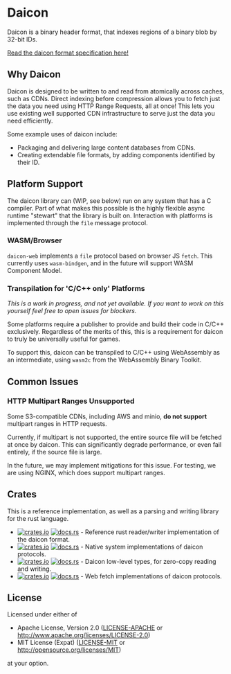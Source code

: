 # Daicon

Daicon is a binary header format, that indexes regions of a binary blob by 32-bit IDs.

[Read the daicon format specification here!](docs/specification.md)

## Why Daicon

Daicon is designed to be written to and read from atomically across caches, such as CDNs.
Direct indexing before compression allows you to fetch just the data you need using HTTP Range
Requests, all at once!
This lets you use existing well supported CDN infrastructure to serve just the data you need
efficiently.

Some example uses of daicon include:

- Packaging and delivering large content databases from CDNs.
- Creating extendable file formats, by adding components identified by their ID.

## Platform Support

The daicon library can (WIP, see below) run on any system that has a C compiler.
Part of what makes this possible is the highly flexible async runtime "stewart" that the library is
built on.
Interaction with platforms is implemented through the `file` message protocol.

### WASM/Browser

`daicon-web` implements a `file` protocol based on browser JS `fetch`.
This currently uses `wasm-bindgen`, and in the future will support WASM Component Model.

### Transpilation for 'C/C++ only' Platforms

*This is a work in progress, and not yet available.
If you want to work on this yourself feel free to open issues for blockers.*

Some platforms require a publisher to provide and build their code in C/C++ exclusively.
Regardless of the merits of this, this is a requirement for daicon to truly be universally useful
for games.

To support this, daicon can be transpiled to C/C++ using WebAssembly as an intermediate, using
`wasm2c` from the WebAssembly Binary Toolkit.

## Common Issues

### HTTP Multipart Ranges Unsupported

Some S3-compatible CDNs, including AWS and minio, **do not support** multipart ranges in HTTP
requests.

Currently, if multipart is not supported, the entire source file will be fetched at once by daicon.
This can significantly degrade performance, or even fail entirely, if the source file is large.

In the future, we may implement mitigations for this issue.
For testing, we are using NGINX, which does support multipart ranges.

## Crates

This is a reference implementation, as well as a parsing and writing library for the rust language.

- [![crates.io](https://img.shields.io/crates/v/daicon.svg?label=daicon)](https://crates.io/crates/daicon) [![docs.rs](https://docs.rs/daicon/badge.svg)](https://docs.rs/daicon/) -
  Reference rust reader/writer implementation of the daicon format.
- [![crates.io](https://img.shields.io/crates/v/daicon-native.svg?label=daicon-native)](https://crates.io/crates/daicon-native) [![docs.rs](https://docs.rs/daicon-native/badge.svg)](https://docs.rs/daicon-native/) -
  Native system implementations of daicon protocols.
- [![crates.io](https://img.shields.io/crates/v/daicon-types.svg?label=daicon-types)](https://crates.io/crates/daicon-types) [![docs.rs](https://docs.rs/daicon-types/badge.svg)](https://docs.rs/daicon-types/) -
  Daicon low-level types, for zero-copy reading and writing.
- [![crates.io](https://img.shields.io/crates/v/daicon-web.svg?label=daicon-web)](https://crates.io/crates/daicon-web) [![docs.rs](https://docs.rs/daicon-web/badge.svg)](https://docs.rs/daicon-web/) -
  Web fetch implementations of daicon protocols.

## License

Licensed under either of

- Apache License, Version 2.0 ([LICENSE-APACHE](LICENSE-APACHE) or http://www.apache.org/licenses/LICENSE-2.0)
- MIT License (Expat) ([LICENSE-MIT](LICENSE-MIT) or http://opensource.org/licenses/MIT)

at your option.
